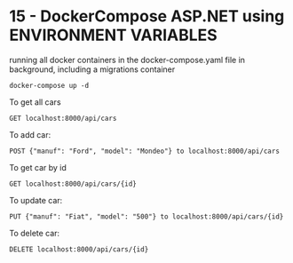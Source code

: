 # 15 - DockerCompose ASP.NET using ENVIRONMENT VARIABLES

running all docker containers in the docker-compose.yaml file in background, including a migrations container
```
docker-compose up -d
```



To get all cars
```
GET localhost:8000/api/cars
```
To add car:
```
POST {"manuf": "Ford", "model": "Mondeo"} to localhost:8000/api/cars
```
To get car by id
```
GET localhost:8000/api/cars/{id}
```
To update car:
```
PUT {"manuf": "Fiat", "model": "500"} to localhost:8000/api/cars/{id}
```
To delete car:
```
DELETE localhost:8000/api/cars/{id}
```